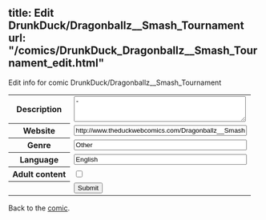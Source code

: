 title: Edit DrunkDuck/Dragonballz__Smash_Tournament
url: "/comics/DrunkDuck_Dragonballz__Smash_Tournament_edit.html"
---
Edit info for comic DrunkDuck/Dragonballz__Smash_Tournament

<form name="comic" action="http://gaepostmail.appspot.com/comic/" method="post">
<table class="comicinfo">
<tr>
<th>Description</th><td><textarea name="description" cols="40" rows="3">-</textarea></td>
</tr>
<tr>
<th>Website</th><td><input type="text" name="url" value="http://www.theduckwebcomics.com/Dragonballz__Smash_Tournament/" size="40"/></td>
</tr>
<tr>
<th>Genre</th><td><input type="text" name="genre" value="Other" size="40"/></td>
</tr>
<tr>
<th>Language</th><td><input type="text" name="language" value="English" size="40"/></td>
</tr>
<tr>
<th>Adult content</th><td><input type="checkbox" name="adult" value="adult" /></td>
</tr>
<tr>
<th></th><td>
<input type="hidden" name="comic" value="DrunkDuck_Dragonballz__Smash_Tournament" />
<input type="submit" name="submit" value="Submit" />
</td>
</tr>
</table>
</form>

Back to the [comic](DrunkDuck_Dragonballz__Smash_Tournament.html).
